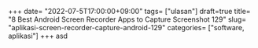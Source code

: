 +++
date= "2022-07-5T17:00:00+09:00"
tags= ["ulasan"]
draft=true
title= "8 Best Android Screen Recorder Apps to Capture Screenshot        129"
slug= "aplikasi-screen-recorder-capture-android-129"
categories= ["software, aplikasi"]
+++
asd
